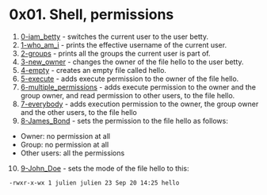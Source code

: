 # 0x01. Shell, permissions
1. [0-iam_betty](0-iam_betty) - switches the current user to the user betty.
2. [1-who_am_i](1-who_am_i) - prints the effective username of the current user.
3. [2-groups](2-groups) - prints all the groups the current user is part of.
4. [3-new_owner](3-new_owner) - changes the owner of the file hello to the user betty.
5. [4-empty](4-empty) - creates an empty file called hello.
6. [5-execute](5-execute) - adds execute permission to the owner of the file hello.
7. [6-multiple_permissions](6-multiple_permissions) - adds execute permission to the owner and the group owner, and read permission to other users, to the file hello.
8. [7-everybody](7-everybody) - adds execution permission to the owner, the group owner and the other users, to the file hello
9. [8-James_Bond](8-James_Bond) - sets the permission to the file hello as follows:
* Owner: no permission at all
* Group: no permission at all
* Other users: all the permissions
10. [9-John_Doe](9-John_Doe) - sets the mode of the file hello to this:
```
-rwxr-x-wx 1 julien julien 23 Sep 20 14:25 hello
```
